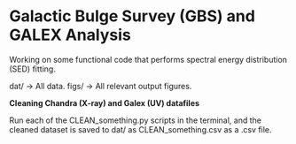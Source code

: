 # Galactic Bulge Survey (GBS) and GALEX Analysis

Working on some functional code that performs spectral energy distribution (SED) fitting. 

dat/ -> All data.
figs/ -> All relevant output figures.

**Cleaning Chandra (X-ray) and Galex (UV) datafiles**

Run each of the CLEAN_something.py scripts in the terminal, and the cleaned dataset is saved to dat/ as CLEAN_something.csv as a .csv file.
